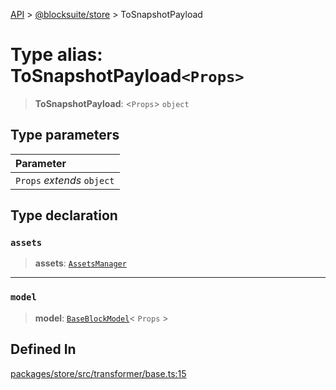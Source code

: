 [API](../../../index.md) > [@blocksuite/store](../index.md) > ToSnapshotPayload

# Type alias: ToSnapshotPayload`<Props>`

> **ToSnapshotPayload**: <`Props`> `object`

## Type parameters

| Parameter |
| :------ |
| `Props` *extends* `object` |

## Type declaration

### `assets`

> **assets**: [`AssetsManager`](../classes/class.AssetsManager.md)

***

### `model`

> **model**: [`BaseBlockModel`](../classes/class.BaseBlockModel.md)\< `Props` \>

## Defined In

[packages/store/src/transformer/base.ts:15](https://github.com/Saul-Mirone/blocksuite/blob/f2324b82e/packages/store/src/transformer/base.ts#L15)
